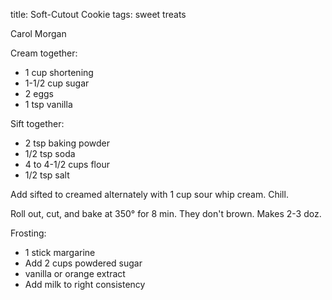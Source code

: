 title: Soft-Cutout Cookie
tags: sweet treats

Carol Morgan

Cream together:

* 1 cup shortening
* 1-1/2 cup sugar
* 2 eggs
* 1 tsp vanilla

Sift together:

* 2 tsp baking powder
* 1/2 tsp soda
* 4 to 4-1/2 cups flour
* 1/2 tsp salt

Add sifted to creamed alternately with 1 cup sour whip cream.  Chill.

Roll out, cut, and bake at 350° for 8 min.  They don't brown.  Makes 2-3 doz.

Frosting:

* 1 stick margarine
* Add 2 cups powdered sugar
* vanilla or orange extract
* Add milk to right consistency
